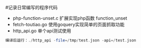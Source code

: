 #记录日常编写的程序代码

* php-function-unset.c  扩展实现php函数 function_unset
* fetch-toutiao.go  使用goquery实现简单的页面抓取功能
* http_api.go      单个api测试使用
```php
编译后运行：./http_api -file=/tmp/test.json -api=/test.json
```

